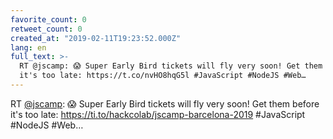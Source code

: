 ```yaml
---
favorite_count: 0
retweet_count: 0
created_at: "2019-02-11T19:23:52.000Z"
lang: en
full_text: >-
  RT @jscamp: 😱 Super Early Bird tickets will fly very soon! Get them before
  it's too late: https://t.co/nvHO8hqG5l #JavaScript #NodeJS #Web…
---
```


RT [@jscamp](https://twitter.com/jscamp): 😱 Super Early Bird tickets will fly
very soon! Get them before it's too late:
<https://ti.to/hackcolab/jscamp-barcelona-2019> #JavaScript #NodeJS #Web…
